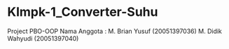 # Klmpk-1_Converter-Suhu
Project PBO-OOP
 Nama Anggota : M. Brian Yusuf 	(20051397036)
                M. Didik Wahyudi	(20051397040)

